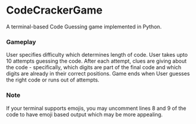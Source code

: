# CodeCrackerGame
A terminal-based Code Guessing game implemented in Python.

### Gameplay
User specifies difficulty which determines length of code. User takes upto 10 attempts guessing the code. After each attempt, clues are giving about the code - specifically, which digits are part of the final code and which digits are already in their correct positions. Game ends when User guesses the right code or runs out of attempts.

### Note
If your terminal supports emojis, you may uncomment lines 8 and 9 of the code to have emoji based output which may be more appealing.
